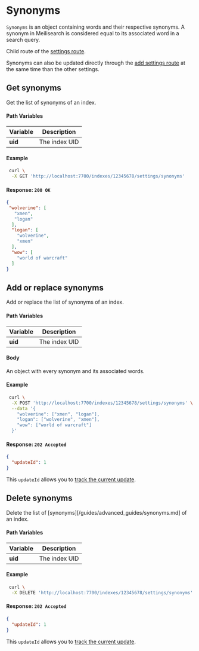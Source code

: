 # Synonyms

`Synonyms` is an object containing words and their respective synonyms. A synonym in Meilisearch is considered equal to its associated word in a search query.

Child route of the [settings route](/references/settings.md).

Synonyms can also be updated directly through the [add settings route](/references/settings.md#add-settings) at the same time than the other settings.

## Get synonyms

<RouteHighlighter method="GET" route="/indexes/:uid/settings/synonyms"/>

Get the list of synonyms of an index.

#### Path Variables

| Variable          | Description           |
|-------------------|-----------------------|
| **uid**         | The index UID |

#### Example
```bash
 curl \
  -X GET 'http://localhost:7700/indexes/12345678/settings/synonyms'
```

#### Response: `200 OK`

```json
{
 "wolverine": [
   "xmen",
   "logan"
  ],
  "logan": [
    "wolverine",
    "xmen"
  ],
  "wow": [
    "world of warcraft"
  ]
}
```

## Add or replace synonyms

<RouteHighlighter method="POST" route="/indexes/:uid/settings/synonyms"/>

Add or replace the list of synonyms of an index.

#### Path Variables

| Variable          | Description           |
|-------------------|-----------------------|
| **uid**         | The index UID |

#### Body

An object with every synonym and its associated words.

#### Example
```bash
 curl \
  -X POST 'http://localhost:7700/indexes/12345678/settings/synonyms' \
  --data '{
    "wolverine": ["xmen", "logan"],
    "logan": ["wolverine", "xmen"],
    "wow": ["world of warcraft"]
  }'
```

#### Response: `202 Accepted`

```json
{
  "updateId": 1
}
```
This `updateId` allows you to [track the current update](/references/updates.md).

## Delete synonyms

<RouteHighlighter method="DELETE" route="/indexes/:uid/settings/synonyms"/>

Delete the list of [synonyms][/guides/advanced_guides/synonyms.md] of an index.

#### Path Variables

| Variable          | Description           |
|-------------------|-----------------------|
| **uid**         | The index UID |

#### Example
```bash
 curl \
  -X DELETE 'http://localhost:7700/indexes/12345678/settings/synonyms'
```

#### Response: `202 Accepted`

```json
{
  "updateId": 1
}
```
This `updateId` allows you to [track the current update](/references/updates.md).
